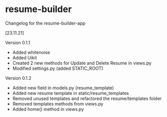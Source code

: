 # resume-builder
Changelog for the resume-builder-app

[23.11.21]

Version 0.1.1 
- Added whitenoise
- Added Uikit 
- Created 2 new methods for Update and Delete Resume in views.py
- Modified settings.py (added STATIC_ROOT)

Version 0.1.2  
- Added new field in models.py (resume_template)
- Added new resume template in static/resume_templates
- Removed unused templates and refactored the resume/templates folder
- Removed templates methods from views.py
- Added home() method in views.py
               
